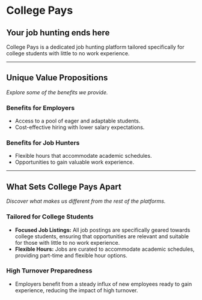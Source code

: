 # College Pays

## Your job hunting ends here
College Pays is a dedicated job hunting platform tailored specifically for college students with little to no work experience.

---

## Unique Value Propositions
*Explore some of the benefits we provide.*

### Benefits for Employers
- Access to a pool of eager and adaptable students.
- Cost-effective hiring with lower salary expectations.

### Benefits for Job Hunters
- Flexible hours that accommodate academic schedules.
- Opportunities to gain valuable work experience.

---

## What Sets College Pays Apart
*Discover what makes us different from the rest of the platforms.*

### Tailored for College Students
- **Focused Job Listings:** All job postings are specifically geared towards college students, ensuring that opportunities are relevant and suitable for those with little to no work experience.
- **Flexible Hours:** Jobs are curated to accommodate academic schedules, providing part-time and flexible hour options.

### High Turnover Preparedness
- Employers benefit from a steady influx of new employees ready to gain experience, reducing the impact of high turnover.
